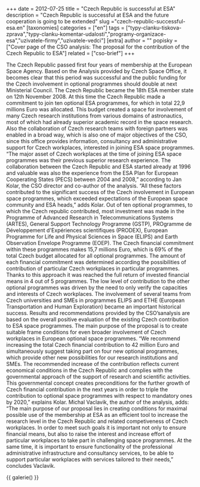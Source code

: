 +++
date = 2012-07-25
title = "Czech Republic is successful at ESA"
description = "Czech Republic is successful at ESA and the future cooperation is going to be extended"
slug ="czech-republic-successful-esa.en"
[taxonomies]
categories = ["en"]
tags = ["typy-clanku-tiskova-zprava","typy-clanku-komentar-udalosti","programy-organizace-esa","uzivatele-firmy","uzivatele-vedci"]
[extra]
author = ""
popisky = ["Cover page of the CSO analysis: The proposal for the contribution of the Czech Republic to ESA"]
related = ["cso-brief"]
+++

The Czech Republic passed first four years of membership at the European Space Agency. Based on the Analysis provided by Czech Space Office, it becomes clear that this period was successful and the public funding for the Czech involvement in optional programmes should double at next Ministerial Council. The Czech Republic became the 18th ESA member state on 12th November 2008. At this time the Czech Republic made a commitment to join ten optional ESA programmes, for which in total 22,9 millions Euro was allocated. This budget created a space for involvement of many Czech research institutions from various domains of astronautics, most of which had already superior academic record in the space research. Also the collaboration of Czech research teams with foreign partners was enabled in a broad way, which is also one of major objectives of the CSO, since this office provides information, consultancy and administrative support for Czech workplaces, interested in joining ESA space programmes. “The major asset of Czech workplaces at the time of joining ESA space programmes was their previous superior research experience. The collaboration between the Czech Republic and ESA started already at 1996 and valuable was also the experience from the ESA Plan for European Cooperating States (PECS) between 2004 and 2008,” according to Jan Kolar, the CSO director and co-author of the analysis. “All these factors contributed to the significant success of the Czech involvement in European space programmes, which exceeded expectations of the European space community and ESA heads,” adds Kolar. Out of ten optional programmes, to which the Czech republic contributed, most investment was made in the Programme of Advanced Research in Telecommunications Systems (ARTES), General Support Technology Programme (GSTP), PROgramme de Développement d'Expériences scientifiques (PRODEX), European Programme for Life and Physical Sciences in Space (ELIPS) and Earth Observation Envelope Programme (EOEP). The Czech financial commitment within these programmes makes 15,7 millions Euro, which is 69% of the total Czech budget allocated for all optional programmes. The amount of each financial commitment was determined according the possibilities of contribution of particular Czech workplaces in particular programmes. Thanks to this approach it was reached the full return of invested financial means in 4 out of 5 programmes. The low level of contribution to the other optional programmes was driven by the need to only verify the capacities and interests of Czech workplaces. The involvement of several teams from Czech universities and SMEs in programmes ELIPS and ETHE (European Transportation and Human Exploration) became an important historical success. Results and recommendations provided by the CSO’sanalysis are based on the overall positive evaluation of the existing Czech contribution to ESA space programmes. The main purpose of the proposal is to create suitable frame conditions for even broader involvement of Czech workplaces in European optional space programmes. “We recommend increasing the total Czech financial contribution to 42 million Euro and simultaneously suggest taking part on four new optional programmes, which provide other new possibilities for our research institutions and SMEs. The recommended increase of the contribution reflects current economical conditions in the Czech Republic and complies with the governmental approach of the support of research and scientific activities. This governmental concept creates preconditions for the further growth of Czech financial contribution in the next years in order to triple the contribution to optional space programmes with respect to mandatory ones by 2020,” explains Kolar. Michal Vaclavik, the author of the analysis, adds: “The main purpose of our proposal lies in creating conditions for maximal possible use of the membership at ESA as an efficient tool to increase the research level in the Czech Republic and related competiveness of Czech workplaces. In order to meet such goals it is important not only to ensure financial means, but also to raise the interest and increase effort of particular workplaces to take part in challenging space programmes. At the same time, it is important to ensure functionality of the professional administrative infrastructure and consultancy services, to be able to support particular workplaces with services tailored to their needs,” concludes Vaclavik.

{{ galerie() }}
